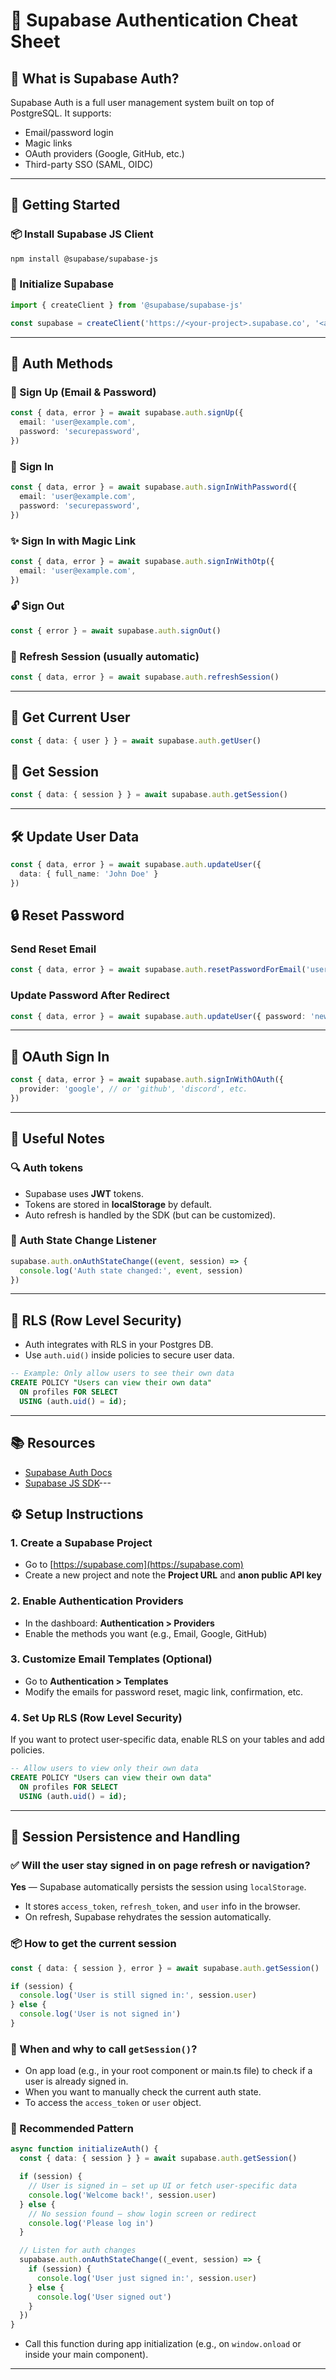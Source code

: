 # 🧠 Supabase Authentication Cheat Sheet

## 🔐 What is Supabase Auth?
Supabase Auth is a full user management system built on top of PostgreSQL. It supports:
- Email/password login
- Magic links
- OAuth providers (Google, GitHub, etc.)
- Third-party SSO (SAML, OIDC)

---

## 🚀 Getting Started

### 📦 Install Supabase JS Client
```bash
npm install @supabase/supabase-js
```

### 🔧 Initialize Supabase
```ts
import { createClient } from '@supabase/supabase-js'

const supabase = createClient('https://<your-project>.supabase.co', '<anon-or-service-role-key>')
```

---

## 👤 Auth Methods

### 📧 Sign Up (Email & Password)
```ts
const { data, error } = await supabase.auth.signUp({
  email: 'user@example.com',
  password: 'securepassword',
})
```

### 🔐 Sign In
```ts
const { data, error } = await supabase.auth.signInWithPassword({
  email: 'user@example.com',
  password: 'securepassword',
})
```

### ✨ Sign In with Magic Link
```ts
const { data, error } = await supabase.auth.signInWithOtp({
  email: 'user@example.com',
})
```

### 🔓 Sign Out
```ts
const { error } = await supabase.auth.signOut()
```

### 🔁 Refresh Session (usually automatic)
```ts
const { data, error } = await supabase.auth.refreshSession()
```

---

## 🪪 Get Current User
```ts
const { data: { user } } = await supabase.auth.getUser()
```

## 🧾 Get Session
```ts
const { data: { session } } = await supabase.auth.getSession()
```

---

## 🛠 Update User Data
```ts
const { data, error } = await supabase.auth.updateUser({
  data: { full_name: 'John Doe' }
})
```

## 🔒 Reset Password

### Send Reset Email
```ts
const { data, error } = await supabase.auth.resetPasswordForEmail('user@example.com')
```

### Update Password After Redirect
```ts
const { data, error } = await supabase.auth.updateUser({ password: 'new-password' })
```

---

## 🔑 OAuth Sign In
```ts
const { data, error } = await supabase.auth.signInWithOAuth({
  provider: 'google', // or 'github', 'discord', etc.
})
```

---

## 🧪 Useful Notes

### 🔍 Auth tokens
- Supabase uses **JWT** tokens.
- Tokens are stored in **localStorage** by default.
- Auto refresh is handled by the SDK (but can be customized).

### 🔄 Auth State Change Listener
```ts
supabase.auth.onAuthStateChange((event, session) => {
  console.log('Auth state changed:', event, session)
})
```

---

## 🧰 RLS (Row Level Security)
- Auth integrates with RLS in your Postgres DB.
- Use `auth.uid()` inside policies to secure user data.

```sql
-- Example: Only allow users to see their own data
CREATE POLICY "Users can view their own data"
  ON profiles FOR SELECT
  USING (auth.uid() = id);
```

---

## 📚 Resources
- [Supabase Auth Docs](https://supabase.com/docs/guides/auth)
- [Supabase JS SDK](https://supabase.com/docs/reference/javascript/auth-signinwithpassword)---

## ⚙️ Setup Instructions

### 1. Create a Supabase Project
- Go to [https://supabase.com](https://supabase.com)
- Create a new project and note the **Project URL** and **anon public API key**

### 2. Enable Authentication Providers
- In the dashboard: **Authentication > Providers**
- Enable the methods you want (e.g., Email, Google, GitHub)

### 3. Customize Email Templates (Optional)
- Go to **Authentication > Templates**
- Modify the emails for password reset, magic link, confirmation, etc.

### 4. Set Up RLS (Row Level Security)
If you want to protect user-specific data, enable RLS on your tables and add policies.

```sql
-- Allow users to view only their own data
CREATE POLICY "Users can view their own data"
  ON profiles FOR SELECT
  USING (auth.uid() = id);
```

---

## 🔁 Session Persistence and Handling

### ✅ Will the user stay signed in on page refresh or navigation?
**Yes** — Supabase automatically persists the session using `localStorage`.

- It stores `access_token`, `refresh_token`, and `user` info in the browser.
- On refresh, Supabase rehydrates the session automatically.

### 📦 How to get the current session

```ts
const { data: { session }, error } = await supabase.auth.getSession()

if (session) {
  console.log('User is still signed in:', session.user)
} else {
  console.log('User is not signed in')
}
```

### 🔄 When and why to call `getSession()`?
- On app load (e.g., in your root component or main.ts file) to check if a user is already signed in.
- When you want to manually check the current auth state.
- To access the `access_token` or `user` object.

### 🧠 Recommended Pattern

```ts
async function initializeAuth() {
  const { data: { session } } = await supabase.auth.getSession()

  if (session) {
    // User is signed in — set up UI or fetch user-specific data
    console.log('Welcome back!', session.user)
  } else {
    // No session found — show login screen or redirect
    console.log('Please log in')
  }

  // Listen for auth changes
  supabase.auth.onAuthStateChange((_event, session) => {
    if (session) {
      console.log('User just signed in:', session.user)
    } else {
      console.log('User signed out')
    }
  })
}
```

- Call this function during app initialization (e.g., on `window.onload` or inside your main component).

---